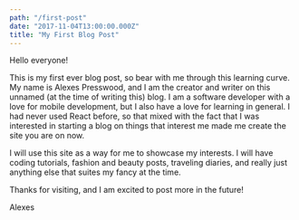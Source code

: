```yaml
---
path: "/first-post"
date: "2017-11-04T13:00:00.000Z"
title: "My First Blog Post"
---
```


Hello everyone!

This is my first ever blog post, so bear with me through this learning curve. My name is Alexes Presswood, and I am the creator and writer on this unnamed (at the time of writing this) blog. I am a software developer with a love for mobile development, but I also have a love for learning in general. I had never used React before, so that mixed with the fact that I was interested in starting a blog on things that interest me made me create the site you are on now.

I will use this site as a way for me to showcase my interests. I will have coding tutorials, fashion and beauty posts, traveling diaries, and really just anything else that suites my fancy at the time.

Thanks for visiting, and I am excited to post more in the future!

Alexes
